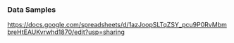 ### Data Samples

https://docs.google.com/spreadsheets/d/1azJoopSLTqZSY_pcu9P0RvMbmbreHtEAUKvrwhd1870/edit?usp=sharing